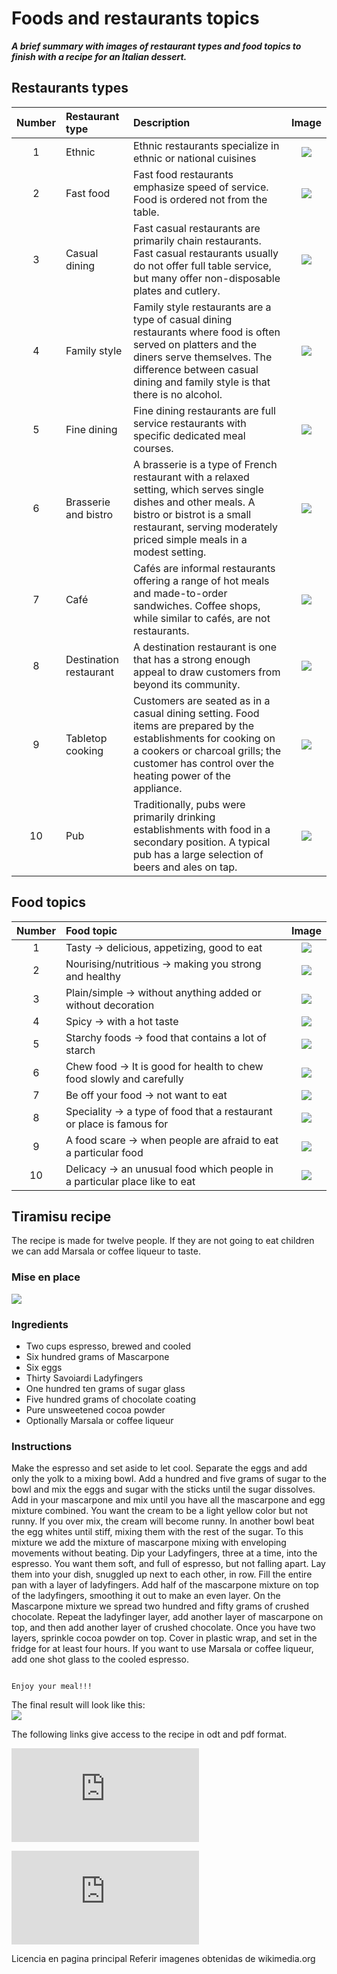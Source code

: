 # **Foods and restaurants topics**

***A brief summary with images of restaurant types and food topics to finish with a recipe for an Italian dessert.***

## **Restaurants types**

**Number** | **Restaurant type** | **Description** | **Image**
:--: |:-- | :-- |:--:
1 | Ethnic | Ethnic restaurants specialize in ethnic or national cuisines |![](https://github.com/fgcoca/English-topics/blob/master/128px/Chino.jpg)
2 | Fast food | Fast food restaurants emphasize speed of service. Food is ordered not from the table. |![](https://github.com/fgcoca/English-topics/blob/master/128px/FastFood.jpg)
3 | Casual dining | Fast casual restaurants are primarily chain restaurants. Fast casual restaurants usually do not offer full table service, but many offer non-disposable plates and cutlery.  |![](https://github.com/fgcoca/English-topics/blob/master/128px/BigBoy.jpg)
4 | Family style | Family style restaurants are a type of casual dining restaurants where food is often served on platters and the diners serve themselves. The difference between casual dining and family style is that there is no alcohol.  |![](https://github.com/fgcoca/English-topics/blob/master/128px/FamilyS.jpg)
5 | Fine dining | Fine dining restaurants are full service restaurants with specific dedicated meal courses. |![](https://github.com/fgcoca/English-topics/blob/master/128px/FineD.jpg)
6 | Brasserie and bistro | A brasserie is a type of French restaurant with a relaxed setting, which serves single dishes and other meals. A bistro or bistrot is a small restaurant, serving moderately priced simple meals in a modest setting. |![](https://github.com/fgcoca/English-topics/blob/master/128px/Brasserie.jpg)
7 | Café | Cafés are informal restaurants offering a range of hot meals and made-to-order sandwiches. Coffee shops, while similar to cafés, are not restaurants. |![](https://github.com/fgcoca/English-topics/blob/master/128px/Cafe.jpg)
8 | Destination restaurant | A destination restaurant is one that has a strong enough appeal to draw customers from beyond its community. |![](https://github.com/fgcoca/English-topics/blob/master/128px/Bulli.jpg)
9 | Tabletop cooking | Customers are seated as in a casual dining setting. Food items are prepared by the establishments for cooking on a cookers or charcoal grills; the customer has control over the heating power of the appliance. |![](https://github.com/fgcoca/English-topics/blob/master/128px/TableT.jpg)
10 | Pub | Traditionally, pubs were primarily drinking establishments with food in a secondary position. A typical pub has a large selection of beers and ales on tap. |![](https://github.com/fgcoca/English-topics/blob/master/128px/Pub.jpg)

## **Food topics**

**Number** |**Food topic** | **Image**
:--: |:-- | :--: 
1 | Tasty -> delicious, appetizing, good to eat |![](https://github.com/fgcoca/English-topics/blob/master/128px/Tasty.jpg)
2 | Nourising/nutritious -> making you strong and healthy| ![](https://github.com/fgcoca/English-topics/blob/master/128px/Salad.jpg) 
3 | Plain/simple -> without anything added or without decoration | ![](https://github.com/fgcoca/English-topics/blob/master/128px/Tomatoes.jpg) 
4 | Spicy -> with a hot taste | ![](https://github.com/fgcoca/English-topics/blob/master/128px/Chicken_Tikka.jpg)
5 | Starchy foods -> food that contains a lot of starch | ![](https://github.com/fgcoca/English-topics/blob/master/128px/Rice.jpg)
6 | Chew food -> It is good for health to chew food slowly and carefully | ![](https://github.com/fgcoca/English-topics/blob/master/128px/Thai_lunch.jpg)
7 | Be off your food -> not want to eat | ![](https://github.com/fgcoca/English-topics/blob/master/128px/BabyRE.png)
8 | Speciality -> a type of food that a restaurant or place is famous for | ![](https://github.com/fgcoca/English-topics/blob/master/128px/pizza.jpg)
9 | A food scare -> when people are afraid to eat a particular food | ![](https://github.com/fgcoca/English-topics/blob/master/128px/worm.jpg) 
10 | Delicacy -> an unusual food which people in a particular place like to eat | ![](https://github.com/fgcoca/English-topics/blob/master/128px/Tiramisu.jpg)

## **Tiramisu recipe**
The recipe is made for twelve people. If they are not going to eat children we can add Marsala or coffee liqueur to taste.

### **Mise en place**
![](https://github.com/fgcoca/English-topics/blob/master/Tiramisu-recipe/Mise%20en%20place.jpg) 

### **Ingredients** 

* Two cups espresso, brewed and cooled 
* Six hundred grams of Mascarpone
* Six eggs
* Thirty Savoiardi Ladyfingers
* One hundred ten grams of sugar glass
* Five hundred grams of chocolate coating
* Pure unsweetened cocoa powder
* Optionally Marsala or coffee liqueur

### **Instructions** 
Make the espresso and set aside to let cool.
Separate the eggs and add only the yolk to a mixing bowl. Add a hundred and five grams of sugar to the bowl and mix the eggs and sugar with the sticks until the sugar dissolves.
Add in your mascarpone and mix until you have all the mascarpone and egg mixture combined. You want the cream to be a light yellow color but not runny. If you over mix, the cream will become runny.
In another bowl beat the egg whites until stiff, mixing them with the rest of the sugar. To this mixture we add the mixture of mascarpone mixing with enveloping movements without beating.
Dip your Ladyfingers, three at a time, into the espresso. You want them soft, and full of espresso, but not falling apart. Lay them into your dish, snuggled up next to each other, in row. Fill the entire pan with a layer of ladyfingers.
Add half of the mascarpone mixture on top of the ladyfingers, smoothing it out to make an even layer. 
On the Mascarpone mixture we spread two hundred and fifty grams of crushed chocolate.
Repeat the ladyfinger layer, add another layer of mascarpone on top, and then add another layer of crushed chocolate.
Once you have two layers, sprinkle cocoa powder on top. Cover in plastic wrap, and set in the fridge for at least four hours.
If you want to use Marsala or coffee liqueur, add one shot glass to the cooled espresso.

                                                                      Enjoy your meal!!!
The final result will look like this:      
![](https://github.com/fgcoca/English-topics/blob/master/Tiramisu-recipe/Result.jpg) 

The following links give access to the recipe in odt and pdf format.

![odt format](https://github.com/fgcoca/English-topics/blob/master/Tiramisu-recipe/Tiramisu-recipe.odt)

![pdf format](https://github.com/fgcoca/English-topics/blob/master/Tiramisu-recipe/Tiramisu-recipe.pdf)

Licencia en pagina principal
Referir imagenes obtenidas de wikimedia.org





